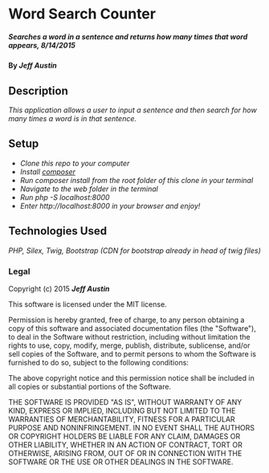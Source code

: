 # Word Search Counter

##### _Searches a word in a sentence and returns how many times that word appears, 8/14/2015_

#### By _**Jeff Austin**_

## Description

_This application allows a user to input a sentence and then search for how many times a word is in that sentence._

## Setup

* _Clone this repo to your computer_
* _Install [composer](https://getcomposer.org/)_
* _Run composer install from the root folder of this clone in your terminal_
* _Navigate to the web folder in the terminal_
* _Run php -S localhost:8000_
* _Enter http://localhost:8000 in your browser and enjoy!_

## Technologies Used

_PHP, Silex, Twig, Bootstrap (CDN for bootstrap already in head of twig files)_

### Legal

Copyright (c) 2015 **_Jeff Austin_**

This software is licensed under the MIT license.

Permission is hereby granted, free of charge, to any person obtaining a copy
of this software and associated documentation files (the "Software"), to deal
in the Software without restriction, including without limitation the rights
to use, copy, modify, merge, publish, distribute, sublicense, and/or sell
copies of the Software, and to permit persons to whom the Software is
furnished to do so, subject to the following conditions:

The above copyright notice and this permission notice shall be included in
all copies or substantial portions of the Software.

THE SOFTWARE IS PROVIDED "AS IS", WITHOUT WARRANTY OF ANY KIND, EXPRESS OR
IMPLIED, INCLUDING BUT NOT LIMITED TO THE WARRANTIES OF MERCHANTABILITY,
FITNESS FOR A PARTICULAR PURPOSE AND NONINFRINGEMENT. IN NO EVENT SHALL THE
AUTHORS OR COPYRIGHT HOLDERS BE LIABLE FOR ANY CLAIM, DAMAGES OR OTHER
LIABILITY, WHETHER IN AN ACTION OF CONTRACT, TORT OR OTHERWISE, ARISING FROM,
OUT OF OR IN CONNECTION WITH THE SOFTWARE OR THE USE OR OTHER DEALINGS IN
THE SOFTWARE.

